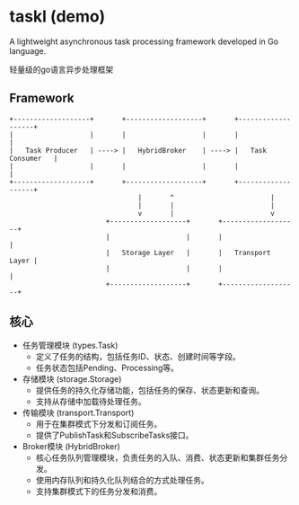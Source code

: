 # taskl (demo)
A lightweight asynchronous task processing framework developed in Go language.

轻量级的go语言异步处理框架



## Framework
```
+-------------------+       +-------------------+       +-------------------+
|                   |       |                   |       |                   |
|   Task Producer   | ----> |   HybridBroker    | ----> |   Task Consumer   |
|                   |       |                   |       |                   |
+-------------------+       +-------------------+       +-------------------+
                                |       ^                        |
                                |       |                        |
                                v       |                        v
                        +-------------------+       +-------------------+
                        |                   |       |                   |
                        |   Storage Layer   |       |   Transport Layer |
                        |                   |       |                   |
                        +-------------------+       +-------------------+
```

## 核心

- 任务管理模块 (types.Task)
  - 定义了任务的结构，包括任务ID、状态、创建时间等字段。
  - 任务状态包括Pending、Processing等。
- 存储模块 (storage.Storage)
  - 提供任务的持久化存储功能，包括任务的保存、状态更新和查询。
  - 支持从存储中加载待处理任务。
- 传输模块 (transport.Transport)
  - 用于在集群模式下分发和订阅任务。
  - 提供了PublishTask和SubscribeTasks接口。
- Broker模块 (HybridBroker)
  - 核心任务队列管理模块，负责任务的入队、消费、状态更新和集群任务分发。
  - 使用内存队列和持久化队列结合的方式处理任务。
  - 支持集群模式下的任务分发和消费。